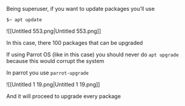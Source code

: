Being superuser, if you want to update packages you’ll use

`$~ apt update`

![[Untitled 553.png|Untitled 553.png]]

In this case, there 100 packages that can be upgraded

  

If using Parrot OS (like in this case) you should never do `apt upgrade` because this would corrupt the system

In parrot you use `parrot-upgrade`

![[Untitled 1 19.png|Untitled 1 19.png]]

And it will proceed to upgrade every package